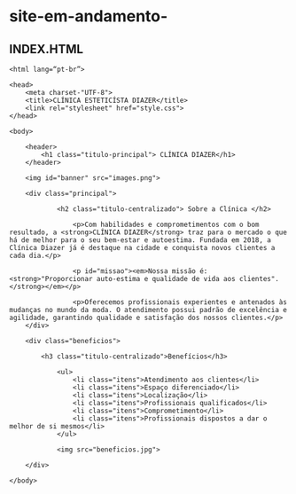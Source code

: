 # site-em-andamento-

## INDEX.HTML
<!DOCTYPE html>

	<html lang=“pt-br”>

	<head>
		<meta charset-"UTF-8">
		<title>CLÍNICA ESTETICÍSTA DIAZER</title>
		<link rel="stylesheet" href="style.css">
	</head>

	<body>

		<header>
			<h1 class="titulo-principal"> CLÍNICA DIAZER</h1>
		</header>

		<img id="banner" src="images.png">

		<div class="principal">
			
				<h2 class="titulo-centralizado"> Sobre a Clínica </h2>

					<p>Com habilidades e comprometimentos com o bom resultado, a <strong>CLÍNICA DIAZER</strong> traz para o mercado o que há de melhor para o seu bem-estar e autoestima. Fundada em 2018, a Clínica Diazer já é destaque na cidade e conquista novos clientes a cada dia.</p>

					<p id="missao"><em>Nossa missão é: <strong>"Proporcionar auto-estima e qualidade de vida aos clientes".</strong></em></p>

					<p>Oferecemos profissionais experientes e antenados às mudanças no mundo da moda. O atendimento possui padrão de excelência e agilidade, garantindo qualidade e satisfação dos nossos clientes.</p>
		</div>

		<div class="beneficios">

			<h3 class="titulo-centralizado">Benefícios</h3>

				<ul> 
					<li class="itens">Atendimento aos clientes</li>
					<li class="itens">Espaço diferenciado</li>
					<li class="itens">Localização</li>
					<li class="itens">Profissionais qualificados</li>
					<li class="itens">Comprometimento</li>
					<li class="itens">Profissionais dispostos a dar o melhor de si mesmos</li>
				</ul> 

				<img src="beneficios.jpg">

		</div>

	</body>

</html>
